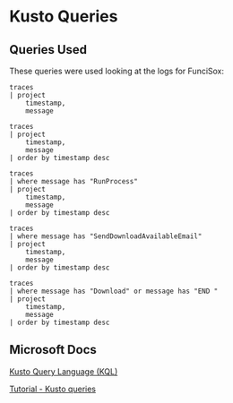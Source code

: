 # Kusto Queries

## Queries Used

These queries were used looking at the logs for FunciSox:

```
traces
| project
    timestamp,
    message
```

```
traces
| project
    timestamp,
    message
| order by timestamp desc
```

```
traces
| where message has "RunProcess"
| project
    timestamp,
    message
| order by timestamp desc
```

```
traces
| where message has "SendDownloadAvailableEmail"
| project
    timestamp,
    message
| order by timestamp desc
```

```
traces
| where message has "Download" or message has "END "
| project
    timestamp,
    message
| order by timestamp desc
```

## Microsoft Docs

[Kusto Query Language (KQL)](https://docs.microsoft.com/en-us/azure/data-explorer/kusto/query/)

[Tutorial - Kusto queries](https://docs.microsoft.com/en-us/azure/data-explorer/kusto/query/tutorial?pivots=azuredataexplorer)
